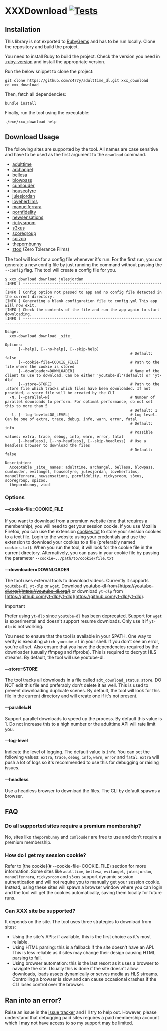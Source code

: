 # XXXDownload [![Tests](https://github.com/c477y/adulttime_dl/actions/workflows/ci.yml/badge.svg)](https://github.com/c477y/adulttime_dl/actions/workflows/ci.yml)

## Installation

This library is not exported to [RubyGems](https://rubygems.org) and has to be
run locally. Clone the repository and build the project.

You need to install Ruby to build the project. Check the version you need in
[.ruby-version](.ruby-version) and install the appropriate version.

Run the below snippet to clone the project:

```shell
git clone https://github.com/c477y/adulttime_dl.git xxx_download
cd xxx_download
```

Then, fetch all dependencies:

```shell
bundle install
```

Finally, run the tool using the executable:

```shell
./exe/xxx_download help
```

## Download Usage

The following sites are supported by the tool. All names are case sensitive and have
to be used as the first argument to the `download` command.

* [adulttime](https://members.adulttime.com)
* [archangel](https://www.archangelvideo.com/)
* [bellesa](https://bellesaplus.co)
* [blowpass](https://www.blowpass.com/en)
* [cumlouder](https://www.cumlouder.com/)
* [houseofyre](https://houseofyre.com/)
* [julesjordan](https://www.julesjordan.com/trial/)
* [loveherfilms](https://www.loveherfilms.com/tour/)
* [manuelferrara](https://manuelferrara.com/trial/)
* [pornfidelity](https://www.pornfidelity.com/)
* [newsensations](https://www.newsensations.com/)
* [rickysroom](https://rickysroom.com/)
* [s3xus](https://s3xus.com/)
* [scoregroup](https://score-group.com/)
* [spizoo](https://www.spizoo.com/)
* [thepornbunny](https://www.thepornbunny.com/)
* [ztod](https://www.zerotolerancefilms.com/en) (Zero Tolerance Films)

The tool will look for a config file whenever it's run. For the first run, you can
generate a new config file by just running the command without passing the
`--config` flag. The tool will create a config file for you.

```shell
$ xxx_download download julesjordan
[INFO ] ----------------------------------------------------------------------------------------------------
[INFO ] Config option not passed to app and no config file detected in the current directory.
[INFO ] Generating a blank configuration file to config.yml This app will now exit.
[INFO ] Check the contents of the file and run the app again to start downloading.
[INFO ] ----------------------------------------------------------------------------------------------------
```

```shell
Usage:
  xxx-download download _site_

Options:
      [--help], [--no-help], [--skip-help]
                                                        # Default: false
      [--cookie-file=COOKIE_FILE]                       # Path to the file where the cookie is stored
      [--downloader=DOWNLOADER]                         # Name of the client to use to download. Can be either 'youtube-dl'(default) or 'yt-dlp'
      [--store=STORE]                                   # Path to the .store file which tracks which files have been downloaded. If not provided, a store file will be created by the CLI
  -N, [--parallel=N]                                    # Number of parallel downloads to perform. For optimal performance, do not set this to more than 5
                                                        # Default: 1
  -l, [--log-level=LOG_LEVEL]                           # Log level. Can be one of extra, trace, debug, info, warn, error, fatal
                                                        # Default: info
                                                        # Possible values: extra, trace, debug, info, warn, error, fatal
      [--headless], [--no-headless], [--skip-headless]  # Use a headless browser to download the files
                                                        # Default: false

Description:
  Acceptable _site_ names: adulttime, archangel, bellesa, blowpass, cumlouder, evilangel, houseofyre, julesjordan, loveherfilms, manuelferrara, newsensations, pornfidelity, rickysroom, s3xus, scoregroup, spizoo,
  thepornbunny, ztod
```

### Options

#### --cookie-file=COOKIE_FILE

If you want to download from a premium website (one that requires a membership),
you will need to get your session cookie. If you use Mozilla Firefox, you can
use the extension [cookies.txt](https://addons.mozilla.org/en-US/firefox/addon/cookies-txt/) to
store your session cookies to a text file. Login to the website using your
credentials and use the extension to download your cookies to a file (preferably
named `cookies.txt`). When you run the tool, it will look for the cookie file in
the current directory. Alternatively, you can pass in your cookie file by
passing the parameter `--cookie=../path/to/cookie/file.txt`

#### --downloader=DOWNLOADER

The tool uses external tools to download videos. Currently it supports
~~`youtube-dl`~~, `yt-dlp` or `wget`. Download ~~youtube-dl from
[https://youtube-dl.org/](https://youtube-dl.org/)~~ or download `yt-dlp` from
[https://github.com/yt-dlp/yt-dlp](https://github.com/yt-dlp/yt-dlp).

> [!IMPORTANT]
> Prefer using `yt-dlp` since `youtube-dl` has been deprecated.
> Support for `wget` is experimental and doesn't support resume downloads. Only
> use it if `yt-dlp` is not working.

You need to ensure that the tool is available in your $PATH. One way to verify
is executing `which youtube-dl` in your shell. If you don't see an error, you're
all set. Also ensure that you have the dependencies required by the downloader
(usually ffmpeg and ffprobe). This is required to decrypt HLS streams. By
default, the tool will use youtube-dl.

#### --store=STORE

The tool tracks all downloads in a file called `adt_download_status.store`. DO
NOT edit this file and preferably don't delete it as well. This is used to
prevent downloading duplicate scenes. By default, the tool will look for this
file in the current directory and will create one if it's not present.

#### --parallel=N

Support parallel downloads to speed up the process. By default this value is 1.
Do not increase this to a high number or the adulttime API will rate limit you.

#### --log-level

Indicate the level of logging. The default value is `info`. You can set the
following values: `extra`, `trace`, `debug`, `info`, `warn`, `error` and
`fatal`. `extra` will push a lot of logs so it's recommended to use this for
debugging or raising issues.

#### --headless

Use a headless browser to download the files. The CLI by default spawns a
browser.

## FAQ

### Do all supported sites require a premium membership?

No, sites like `thepornbunny` and `cumlouder` are free to use and don't require a
premium membership.

### How do I get my session cookie?

Refer to [the cookie](# --cookie-file=COOKIE_FILE) section for more information.
Some sites like `adulttime`, `bellesa`, `evilangel`, `julesjordan`,
`manuelferrara`, `rickysroom` and `s3xus` support dynamic session authentication
and will not require you to manually get your session cookie. Instead, using
these sites will spawn a browser window where you can login and the tool will
get the cookies automatically, saving them locally for future runs.

### Can XXX site be supported?

It depends on the site. The tool uses three strategies to download from sites:

* Using the site's APIs: if available, this is the first choice as it's most
  reliable.
* Using HTML parsing: this is a fallback if the site doesn't have an API. This
  is less reliable as it sites may change their design causing HTML parsing to
  fail.
* Using browser automation: this is the last resort as it uses a browser to
  navigate the site. Usually this is done if the site doesn't allow downloads,
  loads assets dynamically or serves media as HLS streams. Controlling a browser
  is slow and can cause occasional crashes if the CLI loses control over the browser.

## Ran into an error?

Raise an issue in the [issue
tracker](https://github.com/c477y/adulttime_dl/issues) and I'll try to help out.
However, please understand that debugging paid sites requires a paid membership
account which I may not have access to so my support may be limited.
